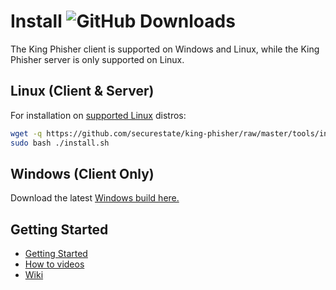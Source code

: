 # Install ![GitHub Downloads][downloads-status]
The King Phisher client is supported on Windows and Linux, while the King Phisher
server is only supported on Linux.

## Linux (Client & Server)
For installation on [supported Linux][operating-systems] distros:

```bash
wget -q https://github.com/securestate/king-phisher/raw/master/tools/install.sh && \
sudo bash ./install.sh
```
## Windows (Client Only)
Download the latest [Windows build here.][releases]

## Getting Started
- [Getting Started][wiki-getting-started]
- [How to videos][videos]
- [Wiki][wiki]

[downloads-status]: https://img.shields.io/github/downloads/securestate/king-phisher/total.svg?style=flat-square
[operating-systems]: https://github.com/securestate/king-phisher/wiki/Advanced-Installation#install-script-supported-flavors
[releases]: https://github.com/securestate/king-phisher/releases
[videos]: https://securestate.wistia.com/projects/laevqz2p29
[wiki]: https://github.com/securestate/king-phisher/wiki
[wiki-getting-started]: https://github.com/securestate/king-phisher/wiki/Getting-Started
